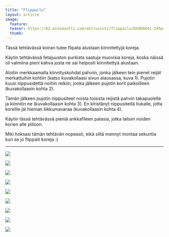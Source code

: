 ```yaml
---
title: "Flippailu"
layout: article
image:
  feature:
  teaser: https://b2.minimuutti.com/aktivointi/flippailu/DS060441-245px.jpg
  thumb:
---
```


Tässä tehtävässä koiran tulee flipata alustaan kiinnitettyjä koreja.

Käytin tehtävässä fetajuuston purkista saatuja muovisia koreja, koska näissä oli valmiina pieni kahva josta ne sai helposti kiinnitettyä alustaan.

Aloitin merkkaamalla kiinnityskohdat pahviin, jonka jälkeen tein pienet reijät merkattuihin kohtiin (katso kuvakollaasi sivun alaosassa, kuva 1). Pujotin kuusi nippusidettä noihin reikiin, jonka jälkeen pujotin korit paikoilleen (kuvakollaasin kohta 2).

Tämän jälkeen pujotin nippusiteet noista toisista reijistä pahvin takapuolelle ja kiinnitin ne (kuvakollaasin kohta 3). En kiristänyt nippusiteitä tiukalle, jotta koreille jäi hieman liikkumavaraa (kuvakollaasin kohta 4).

Käytin tässä tehtävässä pieniä ankkafileen palasia, jotka laitoin noiden korien alle piiloon.

Miki hoksasi tämän tehtävän nopeasti, eikä siltä mennyt montaa sekuntia kun se jo flippaili koreja :)

---

![](https://b2.minimuutti.com/aktivointi/flippailu/DS06021-800px.jpg)

![](https://b2.minimuutti.com/aktivointi/flippailu/DS06072-800px.jpg)

![](https://b2.minimuutti.com/aktivointi/flippailu/DS06074-800px.jpg)

![](https://b2.minimuutti.com/aktivointi/flippailu/DS06075-800px.jpg)

![](https://b2.minimuutti.com/aktivointi/flippailu/DS06078-800px.jpg)

![](https://b2.minimuutti.com/aktivointi/flippailu/DS06029-800px.jpg)

![](https://b2.minimuutti.com/aktivointi/flippailu/DS06042-800px.jpg)

![](https://b2.minimuutti.com/aktivointi/flippailu/DS06044-800px.jpg)

![](https://b2.minimuutti.com/aktivointi/flippailu/Kollaasi_flip-800px.jpg)
